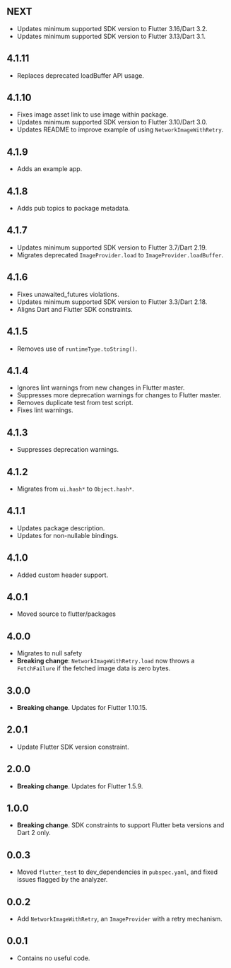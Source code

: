 ## NEXT

* Updates minimum supported SDK version to Flutter 3.16/Dart 3.2.
* Updates minimum supported SDK version to Flutter 3.13/Dart 3.1.

## 4.1.11

* Replaces deprecated loadBuffer API usage.

## 4.1.10

* Fixes image asset link to use image within package.
* Updates minimum supported SDK version to Flutter 3.10/Dart 3.0.
* Updates README to improve example of using `NetworkImageWithRetry`.

## 4.1.9

* Adds an example app.

## 4.1.8

* Adds pub topics to package metadata.
## 4.1.7

* Updates minimum supported SDK version to Flutter 3.7/Dart 2.19.
* Migrates deprecated `ImageProvider.load` to `ImageProvider.loadBuffer`.

## 4.1.6

* Fixes unawaited_futures violations.
* Updates minimum supported SDK version to Flutter 3.3/Dart 2.18.
* Aligns Dart and Flutter SDK constraints.

## 4.1.5

* Removes use of `runtimeType.toString()`.

## 4.1.4

* Ignores lint warnings from new changes in Flutter master.
* Suppresses more deprecation warnings for changes to Flutter master.
* Removes duplicate test from test script.
* Fixes lint warnings.

## 4.1.3

* Suppresses deprecation warnings.

## 4.1.2

* Migrates from `ui.hash*` to `Object.hash*`.

## 4.1.1

* Updates package description.
* Updates for non-nullable bindings.

## 4.1.0

- Added custom header support.

## 4.0.1

- Moved source to flutter/packages

## 4.0.0

- Migrates to null safety
- **Breaking change**: `NetworkImageWithRetry.load` now throws a `FetchFailure` if the fetched image data is zero bytes.

## 3.0.0

* **Breaking change**. Updates for Flutter 1.10.15.

## 2.0.1

- Update Flutter SDK version constraint.

## 2.0.0

* **Breaking change**. Updates for Flutter 1.5.9.

## 1.0.0

* **Breaking change**. SDK constraints to support Flutter beta versions and Dart 2 only.

## 0.0.3

- Moved `flutter_test` to dev_dependencies in `pubspec.yaml`, and fixed issues
flagged by the analyzer.

## 0.0.2

- Add `NetworkImageWithRetry`, an `ImageProvider` with a retry mechanism.

## 0.0.1

- Contains no useful code.
